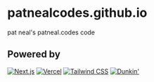 # patnealcodes.github.io
pat neal's patneal.codes code

## Powered by
[![Next.js](https://nextjs.org/favicon.ico)](https://nextjs.org/)
[![Vercel](https://assets.vercel.com/image/upload/front/favicon/vercel/favicon.ico)](https://vercel.com)
[![Tailwind CSS](https://tailwindcss.com/favicons/favicon.ico)](https://tailwindcss.com)
[![Dunkin'](https://www.dunkindonuts.com/etc/designs/dd/images/favicon/favicon-dnknreward.png)](https://www.dunkindonuts.com/en)